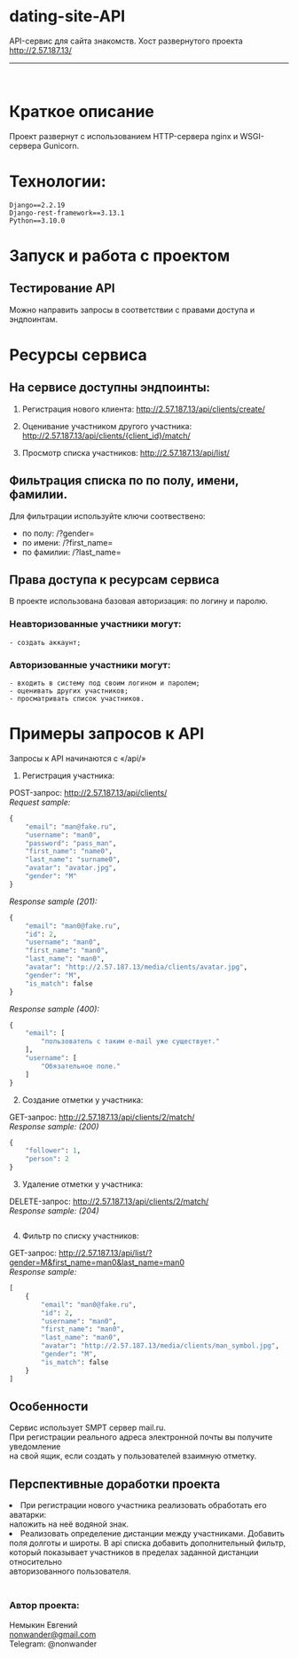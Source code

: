 # dating-site-API

API-сервис для сайта знакомств.
Хост развернутого проекта http://2.57.187.13/
<hr><br>

# Краткое описание
Проект развернут с использованием HTTP-сервера nginx и WSGI-сервера Gunicorn.

# Технологии:
    Django==2.2.19
    Django-rest-framework==3.13.1
    Python==3.10.0

# Запуск и работа с проектом
## Тестирование API
Можно направить запросы в соответствии с правами доступа и эндпоинтам.

# Ресурсы сервиса

## На сервисе доступны эндпоинты:
1) Регистрация нового клиента:
http://2.57.187.13/api/clients/create/

2) Оценивание участником другого участника: 
http://2.57.187.13/api/clients/{client_id}/match/

3) Просмотр списка участников:
http://2.57.187.13/api/list/

## Фильтрация списка по по полу, имени, фамилии.
Для фильтрации используйте ключи соотвествено:
- по полу: /?gender=
- по имени: /?first_name=
- по фамилии: /?last_name=

## Права доступа к ресурсам сервиса

В проекте использована базовая авторизация: по логину и паролю.

### Неавторизованные участники могут:

    - создать аккаунт;

### Авторизованные участники могут:

    - входить в систему под своим логином и паролем;
    - оценивать других участников;
    - просматривать список участников.


# Примеры запросов к API

Запросы к API начинаются с «/api/»

1) Регистрация участника:

POST-запрос: http://2.57.187.13/api/clients/
<br /> *Request sample:*
```python
{
    "email": "man@fake.ru",
    "username": "man0",
    "password": "pass_man",
    "first_name": "name0",
    "last_name": "surname0",
    "avatar": "avatar.jpg",
    "gender": "М"
}
```
*Response sample (201):*
```python
{
    "email": "man0@fake.ru",
    "id": 2,
    "username": "man0",
    "first_name": "man0",
    "last_name": "man0",
    "avatar": "http://2.57.187.13/media/clients/avatar.jpg",
    "gender": "М",
    "is_match": false
}
```
*Response sample (400):*
```python
{
    "email": [
        "пользователь с таким e-mail уже существует."
    ],
    "username": [
        "Обязательное поле."
    ]
}
```
2) Создание отметки у участника:

GET-запрос: http://2.57.187.13/api/clients/2/match/
<br /> *Response sample: (200)*
```python
{
    "follower": 1,
    "person": 2
}
```

3) Удаление отметки у участника:

DELETE-запрос: http://2.57.187.13/api/clients/2/match/
<br /> *Response sample: (204)*
```python

```

4) Фильтр по списку участников:

GET-запрос: http://2.57.187.13/api/list/?gender=М&first_name=man0&last_name=man0
<br /> *Response sample:*
```python
[
    {
        "email": "man0@fake.ru",
        "id": 2,
        "username": "man0",
        "first_name": "man0",
        "last_name": "man0",
        "avatar": "http://2.57.187.13/media/clients/man_symbol.jpg",
        "gender": "М",
        "is_match": false
    }
]
```

## Особенности
Сервис использует SMPT сервер mail.ru.
<br>При регистрации реального адреса электронной почты вы получите уведомление
<br>на свой ящик, если создать у пользователей взаимную отметку.

## Перспективные доработки проекта
<li> При регистрации нового участника реализовать обработать его аватарки: 
<br> наложить на неё водяной знак.
<li> Реализовать определение дистанции между участниками.
Добавить поля долготы и широты. В api списка добавить дополнительный фильтр, 
<br> который показывает участников в пределах заданной дистанции относительно 
<br> авторизованного пользователя. 

### <br /> Автор проекта:
Немыкин Евгений<br />
nonwander@gmail.com<br />
Telegram: @nonwander
